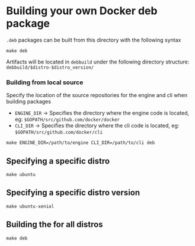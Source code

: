 # Building your own Docker deb package

`.deb` packages can be built from this directory with the following syntax

```shell
make deb
```

Artifacts will be located in `debbuild` under the following directory structure:
`debbuild/$distro-$distro_version/`

### Building from local source

Specify the location of the source repositories for the engine and cli when
building packages

* `ENGINE_DIR` -> Specifies the directory where the engine code is located, eg: `$GOPATH/src/github.com/docker/docker`
* `CLI_DIR` -> Specifies the directory where the cli code is located, eg: `$GOPATH/src/github.com/docker/cli`

```shell
make ENGINE_DIR=/path/to/engine CLI_DIR=/path/to/cli deb
```

## Specifying a specific distro

```shell
make ubuntu
```

## Specifying a specific distro version
```shell
make ubuntu-xenial
```

## Building the for all distros

```shell
make deb
```
